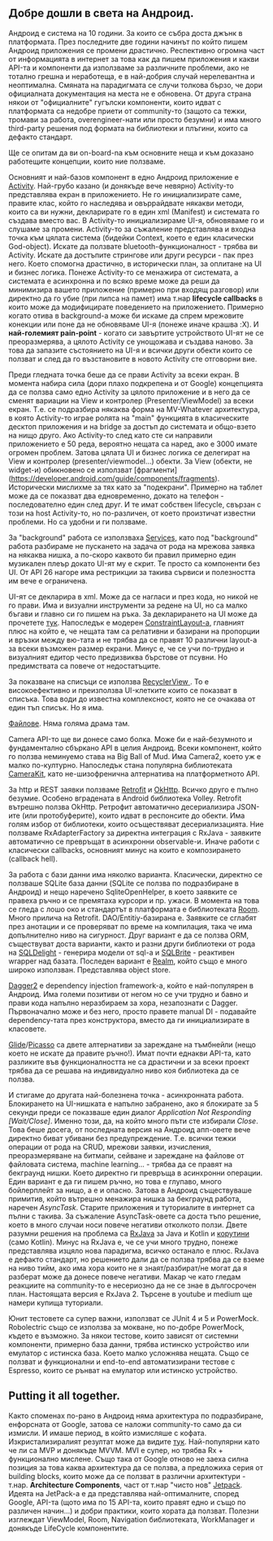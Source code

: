 ## Добре дошли в света на Андроид.

Андроид е система на 10 години. За които се събра доста джънк в платформата. През последните две години начинът по който пишем Андроид приложения се промени драстично. Респективно огромна част от информацията в интернет за това как да пишем приложения и какви API-та и компоненти да използваме за различните проблеми, ако не тотално грешна и неработеща, е в най-добрия случай нерелевантна и неоптимална. Смяната на парадигмата се случи толкова бързо, че дори официалната документация на места не е обновена. От друга страна някои от "официалните" гугълски компоненти, които идват с платформата са недобре приети от community-то (защото са тежки, тромави за работа, overengineer-нати или просто безумни) и има много third-party решения под формата на библиотеки и плъгини, които са дефакто стандарт.

Ще се опитам да ви on-board-na към основните неща и към доказано работещите концепции, които ние ползваме.

Основният и най-базов компонент в едно Андроид приложение е [Activity](https://developer.android.com/guide/components/activities/intro-activities). Най-грубо казано (и донякъде вече невярно) Activity-то представлява екран в приложението. Не го инициализирате саме, правите клас, който го наследява и овъррайдвате някакви методи, които са ви нужни, декларирате го в един xml (Manifest) и системата го създава вместо вас. В Activity-то инициализираме UI-я, обновяваме го и слушаме за промени. Activity-то за съжаление представлява и входна точка към цялата система (бидейки Context, което е един класически God-object). Искате да ползвате bluetooth-функционалност - трябва ви Activity. Искате да достъпите стрингове или други ресурси - пак през него. Което спомогна драстично, в исторически план, за оплитане на UI и бизнес логика. Понеже Activity-то се менажира от системата, а системата е асинхронна и по всяко време може да реши да минимизира вашето приложение (примерно при входящ разговор) или директно да го убие (при липса на памет) има т.нар **lifecycle callbacks** в които може да модифицирате поведението на приложението. Примерно когато отива в background-a може би искаме да спрем мрежовите конекции или поне да не обновяваме UI-я (понеже иначе крашва :X). И **най-големият pain-point** - когато си завъртите устройството UI-ят не се преоразмерява, а цялото Activity се унощожава и създава наново. За това да запазите състоянието на UI-я и всички други обекти които се ползват и след да го възстановите в новото Activity сте отговорни вие.

Преди гледната точка беше да се прави Activity за всеки екран. В момента набира сила (дори плахо подкрепена и от Google) концепцията да се ползва само едно Activity за цялото приложение и в него да се сменят вариации на View и контролер (Presenter/ViewModel) за всеки екран. Т.е. се подразбира някаква форма на MV-Whatever архитектура, в която Activity-то играе ролята на "main" функцията в класическите десктоп приложения и на bridge за достъп до системата и общо-взето на нищо друго. Ако Activity-то след като сте си направили приложението е 50 реда, вероятно нещата са наред, ако е 3000 имате огромен проблем. Затова цялата UI и бизнес логика се делегират на View и контролер (presenter/viewmodel...) обекти. За View (обекти, не widget-и) обикновено се използват [фрагменти] (https://developer.android.com/guide/components/fragments). Исторически мислихме за тях като за "подекрани". Примерно на таблет може да се показват два едновременно, докато на телефон - последователно един след друг. И те имат собствен lifecycle, свързан с този на host Activity-то, но по-различен, от което произтичат известни проблеми. Но са удобни и ги ползваме.

За "background" работа се използваха [Services](https://developer.android.com/guide/components/services), като под "background" работа разбираме не пускането на задача от рода на мрежова заявка на някаква нишка, а по-скоро каквото би правил примерно един музикален плеър докато UI-ят му е скрит. Те просто са компоненти без UI. От API 26 нагоре има рестрикции за такива сървиси и полезността им вече е ограничена.

UI-ят се декларира в xml. Може да се нагласи и през кода, но никой не го прави. Има и визуални инструменти за редене на UI, но са малко бъгави и главно си го пишем на ръка. За декларирането на UI може да прочетете [тук]( https://developer.android.com/guide/topics/ui/declaring-layout). Напоследък е модерен [ConstraintLayout-a](https://developer.android.com/training/constraint-layout/), главният плюс на който е, че нещата там са релативни и базирани на пропорции и връзки между вю-тата и не трябва да се правят 10 различни layout-a за всеки възможен размер екрани. Минус е, че се учи по-трудно и визуалният едитор често предизвиква бърстове от псувни. Но предимствата са повече от недостатъците.

За показване на списъци се използва [RecyclerView ](https://developer.android.com/guide/topics/ui/layout/recyclerview). То е високоефективно и преизползва UI-клетките които се показват в списъка. Това води до известна комплексност, която не се очакава от един тъп списък. Но я има.

[Файлове](https://developer.android.com/guide/topics/data/). Няма голяма драма там.

Camera API-то ще ви донесе само болка. Може би е най-безумното и фундаментално сбъркано API в целия Андроид. Всеки компонент, който го ползва неминуемо става на Big Ball of Mud. Има Camera2, което уж е малко по-културно. Напоследък стана популярна библиотеката [CameraKit](https://github.com/CameraKit/camerakit-android), като не-шизофренична алтернатива на платформетното API.

За http и REST заявки ползваме [Retrofit](https://square.github.io/retrofit/) и [OkHttp](https://square.github.io/okhttp/). Всичко друго е пълно безумие. Особено вградената в Android библиотека Volley. Retrofit вътрешно ползва OkHttp. Ретрофит автоматично десериализира JSON-ите (или протобуферите), които идват в респонсите до обекти. Има голям избор от библиотеки, които осъществяват десериализацията. Ние ползваме RxAdapterFactory за директна интеграция с RxJava - заявките автоматично се превръщат в асинхронни observable-и. Иначе работи с класически callbacks, основният минус на които е композирането (callback hell).

За работа с бази данни има няколко варианта. Класически, директно се ползваше SQLite база данни (SQLite се ползва по подразбиране в Андроид) и нещо наречено SqliteOpenHelper, в което заявките се правеха ръчно и се премятаха курсори и пр. ужаси. В момента на това се гледа с лошо око и стандартът в платформата е библиотеката [Room](https://developer.android.com/topic/libraries/architecture/room). Много прилича на Retrofit. DAO/Entitiy-базирана е. Заявките се сглабят през анотации и се проверяват по време на компилация, така че има допълнително ниво на сигурност.
Друг вариант е да се ползва ORM, съществуват доста варианти, както и разни други библиотеки от рода на [SQLDelight](https://github.com/square/sqldelight/) - генерира модели от sql-a и [SQLBrite](https://github.com/square/sqlbrite) - реактивен wrapper над базата.
Последен вариант е [Realm](https://realm.io), който също е много широко използван. Представлява object store.

[Dagger2](https://github.com/google/dagger) е dependency injection framework-a, който е най-популярен в Андроид. Има големи позитиви от негом но се учи трудно и бавно и прави кода напълно неразбираем за хора, незапознати с Dagger. Първоначално може и без него, просто правете manual DI - подавайте dependency-тата през конструктора, вместо да ги инициализирате в класовете.

[Glide](https://github.com/bumptech/glide)/[Picasso](https://square.github.io/picasso/)    са двете алтернативи за зареждане на тъмбнейли (нещо което не искате да правите ръчно!). Имат почти еднакви API-та, като разликите във функционалността не са драстични и за всеки проект трябва да се решава на индивидуално ниво коя библиотека да се ползва.

И стигаме до другата най-болезнена точка - асинхронната работа. Блокирането на UI-нишката е напълно забранено, ако я блокирате за 5 секунди преди се показваше един диалог _Application Not Responding [Wait/Close]_. Именно този, да, на който много пъти сте избирали _Close_. Това беше досега, от последната версия на Андроид апп-овете вече директно биват убивани без предупреждение.
Т.е. всички тежки операции от рода на CRUD, мрежови заявки, изчисления, преоразмеряване на битмапи, сейване и зареждане на файлове от файловата система, machine learning... - трябва да се правят на бекграунд нишки. Което директно ги превръща в асинхронни операции. Един вариант е да ги пишем ръчно, но това е глупаво, много бойлерплейт за нищо, а е и опасно. Затова в Андроид съществуваше примитив, който вътрешно менажира нишка за бекграунд работа, наречен _AsyncTask_. Старите приложения и туториалите в интернет са пълни с такива. За съжаление AsyncTask-овете са доста тъпо решение, което в много случаи носи повече негативи отколкото ползи. Двете разумни решения на проблема са [RxJava](https://http://reactivex.io/) за Java и Kotlin и [корутини](https://kotlinlang.org/docs/reference/coroutines.html) (само Kotlin). Минус на RxJava е, че се учи много трудно, понеже представлява изцяло нова парадигма, всичко останало е плюс. RxJava е дефакто стандарт, но решението дали да се ползва трябва да се вземе на ниво тийм, ако има хора които не я знаят/разбират/не могат да я разберат може да донесе повече негативи. Макар че като гледам реакциите на community-то е несериозно да не се знае в дългосрочен план.
Настоящата версия е RxJava 2. Търсене в youtube и medium ще намери купища туториали.

Юнит тестовете са супер важни, използват се JUnit 4 и 5 и PowerMock. Robolectric също се използва за мокване, но по-добре PowerMock, където е възможно. За някои тестове, които зависят от системни компоненти, примерно база данни, трябва истинско устройство или емулатор с истинска база. Което малко усложнява нещата. Също се ползват и функционални и end-to-end автоматизирани тестове с Espresso, които се рънват на емулатор или истинско устройство.

## Putting it all together.

Както споменах по-рано в Андроид няма архитектура по подразбиране, енфорсната от Google, затова се наложи community-то само да си измисли. И имаше период, в който измисляше с кофата. Изкристализиралият резултат може да видите [тук]( https://github.com/googlesamples/android_architecture). Най-популярни като че ли са MVP и донякъде MVVM. MVI е супер, но трябва Rx + функционално мислене. Също така от Google отново не заеха силна позиция за това каква архитектура да се ползва, а предложиха серия от building blocks, които може да се ползват в различни архитектури - т.нар. **Architecture Components**, част от т.нар "чисто нов" [Jetpack](https://developer.android.com/jetpack/). Идеята на JetPack-a е да представлява най-оптималните, според Google, API-та (щото има по 15 API-та, които правят едно и също по различен начин...) и добри практики, които хората да ползват. Полезни изглеждат ViewModel, Room, Navigation библиотеката, WorkManager и донякъде LifeCycle компонентите. 